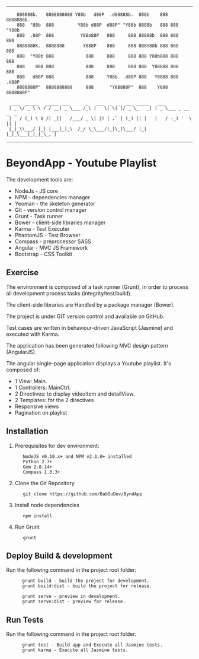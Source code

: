 -----------------------------------------------------------------------------------

		888888b.   8888888888 Y88b   d88P  .d88888b.  888b    888 8888888b.  
		888  "88b  888         Y88b d88P  d88P" "Y88b 8888b   888 888  "Y88b 
		888  .88P  888          Y88o88P   888     888 88888b  888 888    888 
		8888888K.  8888888       Y888P    888     888 888Y88b 888 888    888 
		888  "Y88b 888            888     888     888 888 Y88b888 888    888 
		888    888 888            888     888     888 888  Y88888 888    888 
		888   d88P 888            888     Y88b. .d88P 888   Y8888 888  .d88P 
		8888888P"  8888888888     888      "Y88888P"  888    Y888 8888888P"      
        
	  ___  _____   _____ ___      _   ___  _  _  ___ _____   ___               
	 | _ \/ _ \ \ / / __| _ \___ /_\ |   \| \| |/ _ \_   _| | _ \___ _ __ _  _ 
	 |   / (_) \ V /| _||   /___/ _ \| |) | .` | (_) || |   |   / -_) '  \ || |
	 |_|_\\___/ |_| |___|_|_\  /_/ \_\___/|_|\_|\___/ |_|   |_|_\___|_|_|_\_, |
	                
-----------------------------------------------------------------------------------
	 
# BeyondApp - Youtube Playlist

The development tools are:
 - NodeJs - JS core
 - NPM - dependencies manager
 - Yeoman - the skeleton generator
 - Git - version control manager
 - Grunt - Task runner
 - Bower - client-side libraries manager
 - Karma - Test Executer
 - PhantomJS - Test Browser
 - Compass - preprocessor SASS
 - Angular - MVC JS Framework
 - Bootstrap - CSS Toolkit
 

## Exercise

The environment is composed of a task runner (Grunt), in order to process all development process tasks (integrity/test/build).

The client-side libraries are Handled by a package manager (Bower).

The project is under GIT version control and available on GitHub.

Test cases are written in behaviour-driven JavaScript (Jasmine) and executed with Karma.

The application has been generated following MVC design pattern (AngularJS).

The angular single-page application displays a Youtube playlist. It's composed of:
 - 1 View: Main.
 - 1 Controllers: MainCtrl.
 - 2 Directives: to display videoItem and detailView.
 - 2 Templates: for the 2 directives
 - Responsive views 
 - Pagination on playlist


## Installation

1. Prerequisites for dev environment:

		  NodeJS v0.10.x+ and NPM v2.1.0+ installed
		  Python 2.7+
		  Gem 2.0.14+
		  Compass 1.0.3+

1. Clone the Git Repository

		  git clone https://github.com/BabOuDev/ByndApp
	
2. Install node dependencies

		  npm install

3. Run Grunt
	
		  grunt

## Deploy Build & development

Run the following command in the project root folder:

		  grunt build - build the project for development.
		  grunt build:dist - build the project for release.

		  grunt serve - preview in development.
		  grunt serve:dist - preview for release.


## Run Tests

Run the following command in the project root folder:

		  grunt test - Build app and Execute all Jasmine tests.
		  grunt karma - Execute all Jasmine tests.

